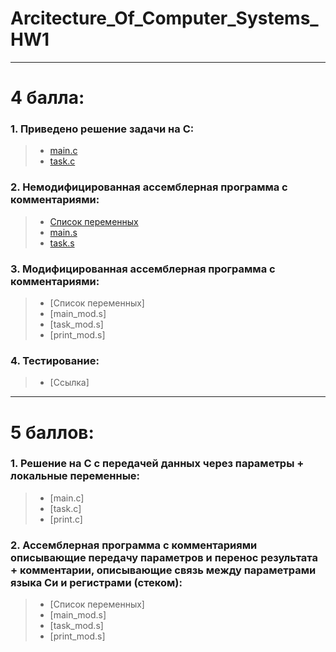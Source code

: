 # Arcitecture_Of_Computer_Systems_HW1
----
# 4 балла:
### 1. Приведено решение задачи на C: <br/>
> * [main.c](https://github.com/AlexanderExp/Arc_Of_Comp_Sys_1/blob/main/%D0%A1_code/main.c) <br/>
> * [task.c](https://github.com/AlexanderExp/Arc_Of_Comp_Sys_1/blob/main/%D0%A1_code/task.c) <br/>

### 2. Немодифицированная ассемблерная программа с комментариями: <br/>
> * [Список переменных](https://github.com/AlexanderExp/Arc_Of_Comp_Sys_1/blob/main/Assembler/%D0%9F%D0%B5%D1%80%D0%B5%D0%BC%D0%B5%D0%BD%D0%BD%D1%8B%D0%B5_%D0%B2_%D1%81%D1%82%D0%B5%D0%BA%D0%B5_%D0%BD%D0%B5%D0%BC%D0%BE%D0%B4%D0%B8%D1%84%D0%B8%D1%86%D0%B8%D1%80%D0%BE%D0%B2%D0%B0%D0%BD%D0%BD%D1%8B%D0%B9.txt)
> * [main.s](https://github.com/AlexanderExp/Arc_Of_Comp_Sys_1/blob/main/Assembler/main.s) <br/>
> * [task.s](https://github.com/AlexanderExp/Arc_Of_Comp_Sys_1/blob/main/Assembler/task.s) <br/>

### 3. Модифицированная ассемблерная программа с комментариями: <br/>
> * [Список переменных]
> * [main_mod.s] <br/>
> * [task_mod.s] <br/>
> * [print_mod.s] <br/>

### 4. Тестирование:
> * [Ссылка]
---- 
# 5 баллов:
### 1. Решение на C с передачей данных через параметры + локальные переменные: <br/>
> * [main.c] <br/>
> * [task.c] <br/>
> * [print.c] <br/>

### 2. Ассемблерная программа с комментариями описывающие передачу параметров и перенос результата +  комментарии, описывающие связь между параметрами языка Си и регистрами (стеком): <br/>
> * [Список переменных]
> * [main_mod.s]<br/>
> * [task_mod.s]<br/>
> * [print_mod.s] <br/>

